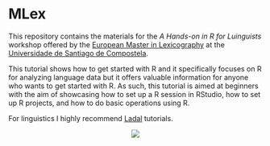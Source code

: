 # MLex
This repository contains the materials for the *A Hands-on in R for Luinguists* workshop offered by the [European Master in Lexicography](https://www.usc.gal/en/studies/masters/arts-and-humanities/european-master-lexicography) at the [Universidade de Santiago de Compostela](https://www.usc.gal/en).

This tutorial shows how to get started with R and it specifically focuses on R for analyzing language data but it offers valuable information for anyone who wants to get started with R. As such, this tutorial is aimed at beginners with the aim of showcasing how to set up a R session in RStudio, how to set up R projects, and how to do basic operations using R.

For linguistics I highly recommend [Ladal](https://ladal.edu.au/tutorials.html) tutorials.

<p align="center">
<img src=https://f-origin.hypotheses.org/wp-content/blogs.dir/3658/files/2015/06/EXPLICIT-7PARTIDAS-e1495528094806.png>
</p>
